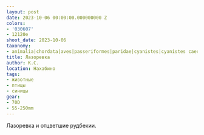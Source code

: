```yaml
---
layout: post
date: 2023-10-06 00:00:00.000000000 Z
colors:
- '030607'
- 12120e
shoot_date: 2023-10-06
taxonomy:
- animalia|chordata|aves|passeriformes|paridae|cyanistes|cyanistes caeruleus
title: Лазоревка
author: К.С.
location: Нахабино
tags:
- животные
- птицы
- синицы
gear:
- 70D
- 55-250mm
---
```

Лазоревка и отцветшие рудбекии.

